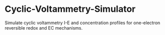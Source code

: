 # Cyclic-Voltammetry-Simulator
Simulate cyclic voltammetry I-E and concentration profiles for one-electron reversible redox and EC mechanisms.
